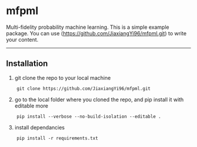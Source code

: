 # mfpml

Multi-fidelity probability machine learning. This is a simple example package. You can use
(https://github.com/JiaxiangYi96/mfpml.git)
to write your content.

--- 
## **Installation**

1. git clone the repo to your local machine 
``` 
    git clone https://github.com/JiaxiangYi96/mfpml.git 
```
2. go to the local folder where you cloned the repo, and pip install it with editable more 
```
    pip install --verbose --no-build-isolation --editable .
```
3. install dependancies 
```
    pip install -r requirements.txt
```

<!-- ## **Contents**

> **Part I: Design of experiment**

- Single-fidelity sampling methods

    1. Latin Hypercube sampling
    2. Sobol sequence sampling
    3. Random sampling

- Multi-fidelity sampling methods

    1. (Nested) Latin Hypercube sampling
    2. (Nested) Sobol sequence sampling

## Part II: Single-/Multi-fidelity probability machine learning methods

## Part III: Multi-fidelity Bayesian learning

## Part IV: Multi-fidelity Reliability analysis methods  -->
